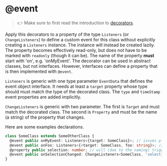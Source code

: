 ---
---
# @event

> :point_right: Make sure to first read the introduction to [decorators](./index.md).

Apply this decorators to a property of the type `Listeners` (or `ChangeListeners`) to define a custom event for this class without explicitly creating a `Listeners` instance. The instance will instead be created lazily. The property becomes effectively read-only, but does not have to be marked with `readonly` (though it can be). The name of the property __must__ start with 'on', e.g. 'onMyEvent'. The decorator can be used in abstract classes, but not interfaces. However, interfaces can define a property that is then implemented with `@event`.

`Listeners` is generic with one type parameter `EventData` that defines the event object interface. It needs at least a `target` property whose type should must match the type of the decorated class. The `type` and `timeStamp` event properties are added implicitly.

`ChangeListeners` is generic with two parameter. The first is `Target` and must match the decorated class. The second is `Property` and must be the name (a string) of the property that changes.

Here are some examples declarations.

```ts
class SomeClass extends SomeOtherClass {
  @event public onMyEvent: Listeners<{target: SomeClass}>; // issues plain EventObject instances
  @event public onFoo: Listeners<{<target: SomeClass, foo: string}>; // EventObject with additional event data
  @property public selection: number; // will (due to the naming) trigger the event below:
  @event public onSelectionChanged: ChangeListeners<SomeClass, 'selection'>;
}
```